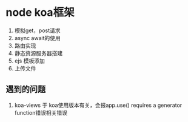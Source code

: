 # node koa框架
1. 模拟get，post请求
2. async await的使用
3. 路由实现
4. 静态资源服务器搭建
5. ejs 模板添加
6. 上传文件

## 遇到的问题

1. koa-views 于 koa使用版本有关，会报app.use() requires a generator function错误相关错误
